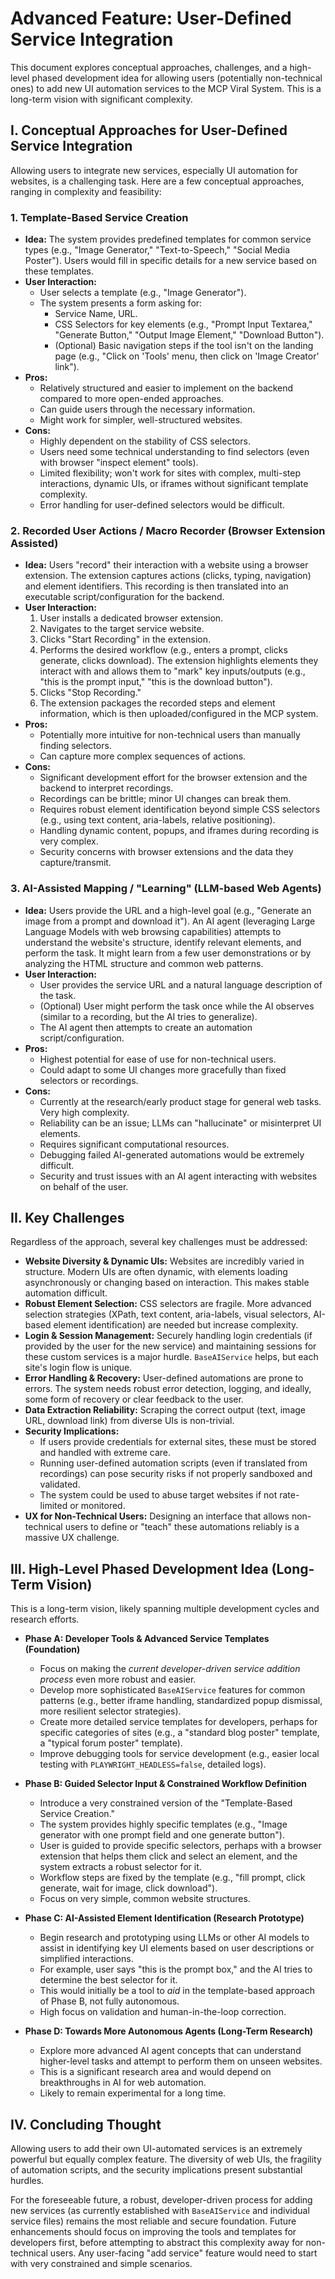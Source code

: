 # Advanced Feature: User-Defined Service Integration

This document explores conceptual approaches, challenges, and a high-level phased development idea for allowing users (potentially non-technical ones) to add new UI automation services to the MCP Viral System. This is a long-term vision with significant complexity.

## I. Conceptual Approaches for User-Defined Service Integration

Allowing users to integrate new services, especially UI automation for websites, is a challenging task. Here are a few conceptual approaches, ranging in complexity and feasibility:

### 1. Template-Based Service Creation
*   **Idea:** The system provides predefined templates for common service types (e.g., "Image Generator," "Text-to-Speech," "Social Media Poster"). Users would fill in specific details for a new service based on these templates.
*   **User Interaction:**
    *   User selects a template (e.g., "Image Generator").
    *   The system presents a form asking for:
        *   Service Name, URL.
        *   CSS Selectors for key elements (e.g., "Prompt Input Textarea," "Generate Button," "Output Image Element," "Download Button").
        *   (Optional) Basic navigation steps if the tool isn't on the landing page (e.g., "Click on 'Tools' menu, then click on 'Image Creator' link").
*   **Pros:**
    *   Relatively structured and easier to implement on the backend compared to more open-ended approaches.
    *   Can guide users through the necessary information.
    *   Might work for simpler, well-structured websites.
*   **Cons:**
    *   Highly dependent on the stability of CSS selectors.
    *   Users need some technical understanding to find selectors (even with browser "inspect element" tools).
    *   Limited flexibility; won't work for sites with complex, multi-step interactions, dynamic UIs, or iframes without significant template complexity.
    *   Error handling for user-defined selectors would be difficult.

### 2. Recorded User Actions / Macro Recorder (Browser Extension Assisted)
*   **Idea:** Users "record" their interaction with a website using a browser extension. The extension captures actions (clicks, typing, navigation) and element identifiers. This recording is then translated into an executable script/configuration for the backend.
*   **User Interaction:**
    1.  User installs a dedicated browser extension.
    2.  Navigates to the target service website.
    3.  Clicks "Start Recording" in the extension.
    4.  Performs the desired workflow (e.g., enters a prompt, clicks generate, clicks download). The extension highlights elements they interact with and allows them to "mark" key inputs/outputs (e.g., "this is the prompt input," "this is the download button").
    5.  Clicks "Stop Recording."
    6.  The extension packages the recorded steps and element information, which is then uploaded/configured in the MCP system.
*   **Pros:**
    *   Potentially more intuitive for non-technical users than manually finding selectors.
    *   Can capture more complex sequences of actions.
*   **Cons:**
    *   Significant development effort for the browser extension and the backend to interpret recordings.
    *   Recordings can be brittle; minor UI changes can break them.
    *   Requires robust element identification beyond simple CSS selectors (e.g., using text content, aria-labels, relative positioning).
    *   Handling dynamic content, popups, and iframes during recording is very complex.
    *   Security concerns with browser extensions and the data they capture/transmit.

### 3. AI-Assisted Mapping / "Learning" (LLM-based Web Agents)
*   **Idea:** Users provide the URL and a high-level goal (e.g., "Generate an image from a prompt and download it"). An AI agent (leveraging Large Language Models with web browsing capabilities) attempts to understand the website's structure, identify relevant elements, and perform the task. It might learn from a few user demonstrations or by analyzing the HTML structure and common web patterns.
*   **User Interaction:**
    *   User provides the service URL and a natural language description of the task.
    *   (Optional) User might perform the task once while the AI observes (similar to a recording, but the AI tries to generalize).
    *   The AI agent then attempts to create an automation script/configuration.
*   **Pros:**
    *   Highest potential for ease of use for non-technical users.
    *   Could adapt to some UI changes more gracefully than fixed selectors or recordings.
*   **Cons:**
    *   Currently at the research/early product stage for general web tasks. Very high complexity.
    *   Reliability can be an issue; LLMs can "hallucinate" or misinterpret UI elements.
    *   Requires significant computational resources.
    *   Debugging failed AI-generated automations would be extremely difficult.
    *   Security and trust issues with an AI agent interacting with websites on behalf of the user.

## II. Key Challenges

Regardless of the approach, several key challenges must be addressed:

*   **Website Diversity & Dynamic UIs:** Websites are incredibly varied in structure. Modern UIs are often dynamic, with elements loading asynchronously or changing based on interaction. This makes stable automation difficult.
*   **Robust Element Selection:** CSS selectors are fragile. More advanced selection strategies (XPath, text content, aria-labels, visual selectors, AI-based element identification) are needed but increase complexity.
*   **Login & Session Management:** Securely handling login credentials (if provided by the user for the new service) and maintaining sessions for these custom services is a major hurdle. `BaseAIService` helps, but each site's login flow is unique.
*   **Error Handling & Recovery:** User-defined automations are prone to errors. The system needs robust error detection, logging, and ideally, some form of recovery or clear feedback to the user.
*   **Data Extraction Reliability:** Scraping the correct output (text, image URL, download link) from diverse UIs is non-trivial.
*   **Security Implications:**
    *   If users provide credentials for external sites, these must be stored and handled with extreme care.
    *   Running user-defined automation scripts (even if translated from recordings) can pose security risks if not properly sandboxed and validated.
    *   The system could be used to abuse target websites if not rate-limited or monitored.
*   **UX for Non-Technical Users:** Designing an interface that allows non-technical users to define or "teach" these automations reliably is a massive UX challenge.

## III. High-Level Phased Development Idea (Long-Term Vision)

This is a long-term vision, likely spanning multiple development cycles and research efforts.

*   **Phase A: Developer Tools & Advanced Service Templates (Foundation)**
    *   Focus on making the *current developer-driven service addition process* even more robust and easier.
    *   Develop more sophisticated `BaseAIService` features for common patterns (e.g., better iframe handling, standardized popup dismissal, more resilient selector strategies).
    *   Create more detailed service templates for developers, perhaps for specific categories of sites (e.g., a "standard blog poster" template, a "typical forum poster" template).
    *   Improve debugging tools for service development (e.g., easier local testing with `PLAYWRIGHT_HEADLESS=false`, detailed logs).

*   **Phase B: Guided Selector Input & Constrained Workflow Definition**
    *   Introduce a very constrained version of the "Template-Based Service Creation."
    *   The system provides highly specific templates (e.g., "Image generator with one prompt field and one generate button").
    *   User is guided to provide specific selectors, perhaps with a browser extension that helps them click and select an element, and the system extracts a robust selector for it.
    *   Workflow steps are fixed by the template (e.g., "fill prompt, click generate, wait for image, click download").
    *   Focus on very simple, common website structures.

*   **Phase C: AI-Assisted Element Identification (Research Prototype)**
    *   Begin research and prototyping using LLMs or other AI models to assist in identifying key UI elements based on user descriptions or simplified interactions.
    *   For example, user says "this is the prompt box," and the AI tries to determine the best selector for it.
    *   This would initially be a tool to *aid* in the template-based approach of Phase B, not fully autonomous.
    *   High focus on validation and human-in-the-loop correction.

*   **Phase D: Towards More Autonomous Agents (Long-Term Research)**
    *   Explore more advanced AI agent concepts that can understand higher-level tasks and attempt to perform them on unseen websites.
    *   This is a significant research area and would depend on breakthroughs in AI for web automation.
    *   Likely to remain experimental for a long time.

## IV. Concluding Thought

Allowing users to add their own UI-automated services is an extremely powerful but equally complex feature. The diversity of web UIs, the fragility of automation scripts, and the security implications present substantial hurdles.

For the foreseeable future, a robust, developer-driven process for adding new services (as currently established with `BaseAIService` and individual service files) remains the most reliable and secure foundation. Future enhancements should focus on improving the tools and templates for developers first, before attempting to abstract this complexity away for non-technical users. Any user-facing "add service" feature would need to start with very constrained and simple scenarios.
```
